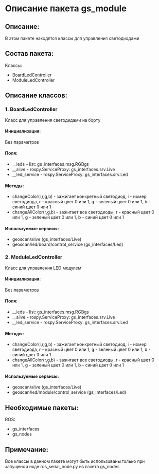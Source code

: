 # Описание пакета gs_module

## Описание:
В этом пакете находятся классы для управления светодиодами

## Состав пакета:
Классы:
* BoardLedController
* ModuleLedController

## Описание классов:

### 1. BoardLedController
Класс для управления светодидами на борту

#### Инициализация:
Без параметров

#### Поля:
* __leds - list: gs_interfaces.msg.RGBgs
* __alive - rospy.ServiceProxy: gs_interfaces.srv.Live
* __led_service - rospy.ServiceProxy: gs_interfaces.srv.Led

#### Методы:
* changeColor(i,r,g,b) - зажигает конкретный светодиод, i - номер светодиода, r - красный цвет 0 или 1, g - зеленый цвет 0 или 1, b - синий цвет 0 или 1
* changeAllColor(r,g,b) - зажигает все светодиоды,  r - красный цвет 0 или 1, g - зеленый цвет 0 или 1, b - синий цвет 0 или 1

#### Используемые сервисы:
* geoscan/alive (gs_interfaces/Live)
* geoscan/led/board/control_service (gs_interfaces/Led)

### 2. ModuleLedController
Класс для управления LED модулем

#### Инициализация:
Без параметров

#### Поля:
* __leds - list: gs_interfaces.msg.RGBgs
* __alive - rospy.ServiceProxy: gs_interfaces.srv.Live
* __led_service - rospy.ServiceProxy: gs_interfaces.srv.Led

#### Методы:
* changeColor(i,r,g,b) - зажигает конкретный светодиод, i - номер светодиода, r - красный цвет 0 или 1, g - зеленый цвет 0 или 1, b - синий цвет 0 или 1
* changeAllColor(r,g,b) - зажигает все светодиоды,  r - красный цвет 0 или 1, g - зеленый цвет 0 или 1, b - синий цвет 0 или 1

#### Используемые сервисы:
* geoscan/alive (gs_interfaces/Live)
* geoscan/led/module/control_service (gs_interfaces/Led)

## Необходимые пакеты:
ROS:
* gs_interfaces
* gs_nodes

## Примечание:
Все классы в данном пакете могут быть использованы только при запущеной ноде ros_serial_node.py из пакета gs_nodes